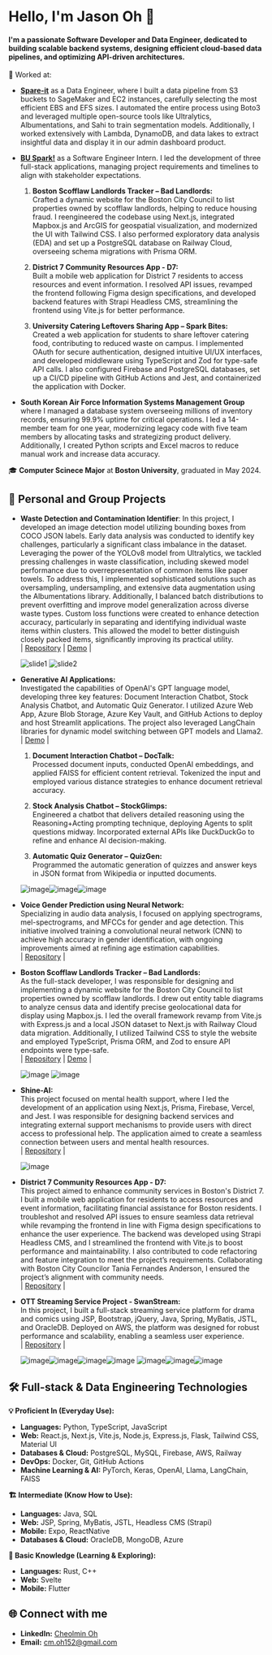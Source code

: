# Hello, I'm Jason Oh 👋

#### I'm a passionate Software Developer and Data Engineer, dedicated to building scalable backend systems, designing efficient cloud-based data pipelines, and optimizing API-driven architectures.

💼 Worked at:
- [**Spare-it**](https://www.linkedin.com/company/spareit/) as a Data Engineer, where I built a data pipeline from S3 buckets to SageMaker and EC2 instances, carefully selecting the most efficient EBS and EFS sizes. I automated the entire process using Boto3 and leveraged multiple open-source tools like Ultralytics, Albumentations, and Sahi to train segmentation models. Additionally, I worked extensively with Lambda, DynamoDB, and data lakes to extract insightful data and display it in our admin dashboard product.
- [**BU Spark!**](https://www.bu.edu/spark/) as a Software Engineer Intern. I led the development of three full-stack applications, managing project requirements and timelines to align with stakeholder expectations.

  1. **Boston Scofflaw Landlords Tracker – Bad Landlords:**  
     Crafted a dynamic website for the Boston City Council to list properties owned by scofflaw landlords, helping to reduce housing fraud. I reengineered the codebase using Next.js, integrated Mapbox.js and ArcGIS for geospatial visualization, and modernized the UI with Tailwind CSS. I also performed exploratory data analysis (EDA) and set up a PostgreSQL database on Railway Cloud, overseeing schema migrations with Prisma ORM.

  2. **District 7 Community Resources App - D7:**  
     Built a mobile web application for District 7 residents to access resources and event information. I resolved API issues, revamped the frontend following Figma design specifications, and developed backend features with Strapi Headless CMS, streamlining the frontend using Vite.js for better performance.

  3. **University Catering Leftovers Sharing App – Spark Bites:**  
     Created a web application for students to share leftover catering food, contributing to reduced waste on campus. I implemented OAuth for secure authentication, designed intuitive UI/UX interfaces, and developed middleware using TypeScript and Zod for type-safe API calls. I also configured Firebase and PostgreSQL databases, set up a CI/CD pipeline with GitHub Actions and Jest, and containerized the application with Docker.
- **South Korean Air Force Information Systems Management Group** where I managed a database system overseeing millions of inventory records, ensuring 99.9% uptime for critical operations. I led a 14-member team for one year, modernizing legacy code with five team members by allocating tasks and strategizing product delivery. Additionally, I created Python scripts and Excel macros to reduce manual work and increase data accuracy.

🎓 **Computer Scinece Major** at **Boston University**, graduated in May 2024.

## 🚀 Personal and Group Projects

- **Waste Detection and Contamination Identifier**: In this project, I developed an image detection model utilizing bounding boxes from COCO JSON labels. Early data analysis was conducted to identify key challenges, particularly a significant class imbalance in the dataset. Leveraging the power of the YOLOv8 model from Ultralytics, we tackled pressing challenges in waste classification, including skewed model performance due to overrepresentation of common items like paper towels. To address this, I implemented sophisticated solutions such as oversampling, undersampling, and extensive data augmentation using the Albumentations library. Additionally, I balanced batch distributions to prevent overfitting and improve model generalization across diverse waste types. Custom loss functions were created to enhance detection accuracy, particularly in separating and identifying individual waste items within clusters. This allowed the model to better distinguish closely packed items, significantly improving its practical utility.  
  | [Repository](https://github.com/BU-Spark/ml-spare-it-contamination/tree/dev) | [Demo](https://huggingface.co/spaces/jasonoh/spare-it) |
  
  ![slide1](https://github.com/jasonoh1998/jasonoh1998/assets/92873161/758c9e1d-3055-4132-95ec-42eb545fd19e) ![slide2](https://github.com/jasonoh1998/jasonoh1998/assets/92873161/e3794708-6f46-4a83-85ad-d14ec330fc9a)

- **Generative AI Applications:**  
  Investigated the capabilities of OpenAI's GPT language model, developing three key features: Document Interaction Chatbot, Stock Analysis Chatbot, and Automatic Quiz Generator. I utilized Azure Web App, Azure Blob Storage, Azure Key Vault, and GitHub Actions to deploy and host Streamlit applications. The project also leveraged LangChain libraries for dynamic model switching between GPT models and Llama2.  
  | [Demo](https://jasonoh-genai.azurewebsites.net/) |

  1. **Document Interaction Chatbot – DocTalk:**  
     Processed document inputs, conducted OpenAI embeddings, and applied FAISS for efficient content retrieval. Tokenized the input and employed various distance strategies to enhance document retrieval accuracy.

  2. **Stock Analysis Chatbot – StockGlimps:**  
     Engineered a chatbot that delivers detailed reasoning using the Reasoning+Acting prompting technique, deploying Agents to split questions midway. Incorporated external APIs like DuckDuckGo to refine and enhance AI decision-making.

  3. **Automatic Quiz Generator – QuizGen:**  
     Programmed the automatic generation of quizzes and answer keys in JSON format from Wikipedia or inputted documents.
     
  ![image](https://github.com/user-attachments/assets/0da1f872-ce8e-4423-b98f-ace3f6a0aad5)![image](https://github.com/user-attachments/assets/4a8eaf23-c02c-4607-bd85-6b8b6a9eff41)![image](https://github.com/user-attachments/assets/a7eea3e3-f912-4555-bde0-009b5db87820)

- **Voice Gender Prediction using Neural Network:**  
  Specializing in audio data analysis, I focused on applying spectrograms, mel-spectrograms, and MFCCs for gender and age detection. This initiative involved training a convolutional neural network (CNN) to achieve high accuracy in gender identification, with ongoing improvements aimed at refining age estimation capabilities.  
  | [Repository](https://github.com/jasonoh1998/audio-cnn-project) |

- **Boston Scofflaw Landlords Tracker – Bad Landlords:**  
  As the full-stack developer, I was responsible for designing and implementing a dynamic website for the Boston City Council to list properties owned by scofflaw landlords. I drew out entity table diagrams to analyze census data and identify precise geolocational data for display using Mapbox.js. I led the overall framework revamp from Vite.js with Express.js and a local JSON dataset to Next.js with Railway Cloud data migration. Additionally, I utilized Tailwind CSS to style the website and employed TypeScript, Prisma ORM, and Zod to ensure API endpoints were type-safe.  
  | [Repository](https://github.com/BU-Spark/se-bad-landlords/tree/dev) | [Demo](https://deploy-preview-20--bad-landlords-qa.netlify.app/map) |
  
  ![image](https://github.com/jasonoh1998/jasonoh1998/assets/92873161/e1030195-894e-4e7b-b1a3-995bc2331d20) ![image](https://github.com/jasonoh1998/jasonoh1998/assets/92873161/53cd8ec6-bfac-4077-a172-102e4cccf80d)

- **Shine-AI:**  
  This project focused on mental health support, where I led the development of an application using Next.js, Prisma, Firebase, Vercel, and Jest. I was responsible for designing backend services and integrating external support mechanisms to provide users with direct access to professional help. The application aimed to create a seamless connection between users and mental health resources.  
  | [Repository](https://github.com/BU-Spark/se-shine-ai) |
  
  ![image](https://github.com/jasonoh1998/jasonoh1998/assets/92873161/b70137f8-baf2-4c0a-9ed0-486a44dc609a)

- **District 7 Community Resources App - D7:**  
  This project aimed to enhance community services in Boston's District 7. I built a mobile web application for residents to access resources and event information, facilitating financial assistance for Boston residents. I troubleshot and resolved API issues to ensure seamless data retrieval while revamping the frontend in line with Figma design specifications to enhance the user experience. The backend was developed using Strapi Headless CMS, and I streamlined the frontend with Vite.js to boost performance and maintainability. I also contributed to code refactoring and feature integration to meet the project’s requirements. Collaborating with Boston City Councilor Tania Fernandes Anderson, I ensured the project’s alignment with community needs.  
  | [Repository](https://github.com/BU-Spark/se-d7-dashboard) |

- **OTT Streaming Service Project - SwanStream:**  
  In this project, I built a full-stack streaming service platform for drama and comics using JSP, Bootstrap, jQuery, Java, Spring, MyBatis, JSTL, and OracleDB. Deployed on AWS, the platform was designed for robust performance and scalability, enabling a seamless user experience.  
  | [Repository](https://github.com/jasonoh1998/swan_stream) |

  ![image](https://github.com/user-attachments/assets/31529598-a206-41d1-88f4-bdea64f945b4)![image](https://github.com/user-attachments/assets/d108642b-b2e7-4b49-bf5a-ae6d3a6e2605)![image](https://github.com/user-attachments/assets/045605d3-8c64-4a26-81d5-8b3f0b719307)![image](https://github.com/user-attachments/assets/07be2f69-293f-40b0-a91e-475f38194bdd)
  ![image](https://github.com/user-attachments/assets/9f987e60-9836-4dab-b574-5a9ee04b01a9)![image](https://github.com/user-attachments/assets/bc62b024-4e7d-458f-a14b-60d025a88719)![image](https://github.com/user-attachments/assets/ae0a6fe3-8342-4223-adbb-c4043067cd21)

## 🛠 Full-stack & Data Engineering Technologies

**💡 Proficient In (Everyday Use):**

- **Languages:** Python, TypeScript, JavaScript
- **Web:** React.js, Next.js, Vite.js, Node.js, Express.js, Flask, Tailwind CSS, Material UI
- **Databases & Cloud:** PostgreSQL, MySQL, Firebase, AWS, Railway
- **DevOps:** Docker, Git, GitHub Actions
- **Machine Learning & AI:** PyTorch, Keras, OpenAI, Llama, LangChain, FAISS

**🏗 Intermediate (Know How to Use):**

- **Languages:** Java, SQL
- **Web:** JSP, Spring, MyBatis, JSTL, Headless CMS (Strapi)
- **Mobile:** Expo, ReactNative
- **Databases & Cloud:** OracleDB, MongoDB, Azure

**🌱 Basic Knowledge (Learning & Exploring):**
- **Languages:** Rust, C++
- **Web:** Svelte
- **Mobile:** Flutter

## 🌐 Connect with me
- **LinkedIn:** [Cheolmin Oh](https://www.linkedin.com/in/cheolminoh/)
- **Email:** cm.oh152@gmail.com
